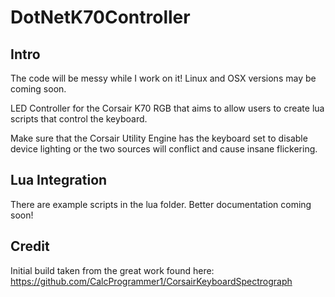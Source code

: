 # DotNetK70Controller
## Intro
The code will be messy while I work on it!
Linux and OSX versions may be coming soon.

LED Controller for the Corsair K70 RGB that aims to allow users to create lua scripts that control the keyboard.

Make sure that the Corsair Utility Engine has the keyboard set to disable device lighting or the two sources will conflict and cause insane flickering.

## Lua Integration
There are example scripts in the lua folder.
Better documentation coming soon!

## Credit

Initial build taken from the great work found here: https://github.com/CalcProgrammer1/CorsairKeyboardSpectrograph
